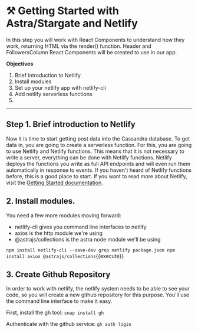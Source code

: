 # ⚒️ Getting Started with Astra/Stargate and Netlify

In this step you will work with React Components to understand how they work, returning HTML via the render() function.  Header and FollowersColumn React Components will be created to use in our app.

**Objectives**
1. Brief introduction to Netlify
2. Install modules
3. Set up your netlify app with netlify-cli
4. Add netlify serverless functions
5. 


---

## Step 1. Brief introduction to Netlify

Now it is time to start getting post data into the Cassandra database. To get data in, you are going to create a serverless function. For this, you are going to use Netlify and Netlify functions. This means that it is not necessary to write a server, everything can be done with Netlify functions. Netlify deploys the functions you write as full API endpoints and will even run them automatically in response to events. If you haven't heard of Netlify functions before, this is a good place to start.  If you want to read more about Netlify, visit the [Getting Started documentation](https://docs.netlify.com/cli/get-started/).

## 2. Install modules.

You need a few more modules moving forward:
* netlify-cli gives you command line interfaces to netlify
* axios is the http module we're using
* @astrajs/collections is the astra node module we'll be using

`npm install netlify-cli --save-dev
grep netlify package.json
npm install axios @astrajs/collections`{{execute}}

## 3. Create Github Repository

In order to work with netlify, the netlify system needs to be able to see your code, so you will create a new github repository for this purpose.  You'll use the command line interface to make it easy.

First, install the gh tool:
`snap install gh`

Authenticate with the github service:
`gh auth login`


